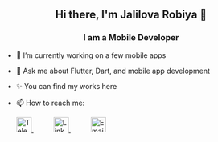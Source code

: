 <h2 align="center">Hi there, I'm Jalilova Robiya 👋</h2>
<h3 align="center">I am a Mobile Developer</h3>



- 🔭 I’m currently working on a few mobile apps
- 💬 Ask me about Flutter, Dart, and mobile app development
- ✨ You can find my works here
- 📫 How to reach me:
  
  <a href="https://t.me/iamdjalilova_r" style="margin-right: 40px;">
    <img src="https://cdn-icons-png.flaticon.com/512/2111/2111646.png" alt="Telegram" width="30" height="30"/>
  </a>
  <a href="https://www.linkedin.com/in/robiya-jalilova-12535a37b/" style="margin-right: 40px;">
    <img src="https://cdn.jsdelivr.net/gh/devicons/devicon/icons/linkedin/linkedin-original.svg" alt="LinkedIn" width="30" height="30"/>
  </a>
  <a href="mailto:robiyajalilova523@gmail.com">
    <img src="https://cdn-icons-png.flaticon.com/512/732/732200.png" alt="Email" width="30" height="30"/>
  </a>

<!--
**jalilovarobiya/jalilovarobiya** is a ✨ _special_ ✨ repository because its `README.md` (this file) appears on your GitHub profile.

Here are some ideas to get you started:


- 🌱 I’m currently learning ...
- 👯 I’m looking to collaborate on ...
- 🤔 I’m looking for help with ...

- 😄 Pronouns: ...
- ⚡ Fun fact: ...
-->
